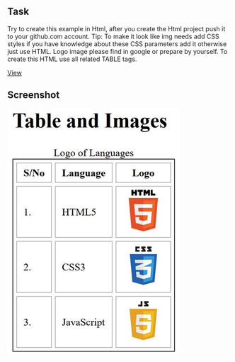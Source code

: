 ## Task

Try to create this example in Html, after you create the Html project push it to your github.com account.
Tip:
To make it look like img needs add CSS styles if you have knowledge about these CSS parameters add it otherwise just use HTML. Logo image please find in google or prepare by yourself. To create this HTML use all related TABLE tags.

[View](https://st-dev28.github.io/Project_4/)

## Screenshot

![Screenshot](/img/task.JPG)
